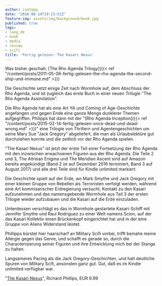```yaml
---
author: isotopp
date: "2016-08-14T19:23:51Z"
feature-img: assets/img/background/book.jpg
published: true
tags:
- lang_de
- book
- media
- review
- scifi
title: 'Fertig gelesen: The Kasari Nexus'
---
```

Was bisher geschah: [The Rho Agenda Trilogy]({{< ref "/content/posts/2011-05-08-fertig-gelesen-the-rho-agenda-the-second-ship-und-immune.md" >}})

Die Geschichte setzt einige Zeit nach Wormhole auf, dem Abschluss der Rho Agenda, und ist zugleich das erste Buch in einer neuen Trilogie "The Rho Agenda Assimilation".

Die Rho Agenda hat als eine Art YA und Coming of Age-Geschichte angefangen und gegen Ende eine ganze Menge dunklerer Themen aufgegriffen. Philipps hat dann mit der "[Rho Agenda Inception]({{< ref "/content/posts/2015-02-14-fertig-gelesen-once-dead-und-dead-wrong.md" >}})" eine Trilogie von Thrillern und Agentengeschichten um seine Mary Sue "Jack Gregory" abgeliefert, die man als Urlaubslektüre gut durchziehen konnte und die zeitlich vor der Rho Agenda spielen.

"The Kasari Nexus" ist jetzt der erste Teil einer Fortsetzung der Rho Agenda mit den inzwischen erwachsenen Figuren aus der Rho Agenda. Die Teile 2 und 3, The Altreian Enigma und The Meridian Ascent sind auf Amazon bereits angekündigt (Band 2 ist auf Dezember 2016 terminiert, Band 3 auf August 2017) und alle drei Teile sind für Kindle unlimited markiert.

Die Geschichte spielt auf der Erde, wo Mark Smythe und Jack Gregory mit einer kleinen Gruppe von Rebellen als Terroristen verfolgt werden, während eine Art kommisarischer Erdregierung versucht, Kontakt zu den Kasari aufzunehmen und das namensgebende Wormhole aus Teil 3 der ersten Trilogie wieder aufzubauen und die Kasari auf die Erde einzuladen.

Unterdessen verschlägt es das in Wormhole gestartete Kasari-Schiff mit Jennifer Smythe und Raul Rodriguez zu einer Welt namens Scion, auf der das Kasari Kollektiv einen Brückenkopf eingerichtet hat und in der eine Gruppe von Aliens Widerstand leistet.

Phillipps bürstet hier haarscharf an Military Scifi vorbei, trifft beinahe meine Allergie gegen das Genre, und schafft es gerade so, durch die Characterisierung seiner Figuren und ihre Entwicklung mich bei der Stange zu halten. 

Langsameres Pacing als die Jack Gregory-Geschichten, und halt deutliche Spuren von Military Scifi, ansonsten ganz gut. Gut, daß es im Kindle unlimited verfügbar war.

"[The Kasari Nexus](https://www.amazon.de/dp/B016A326X4)", Richard Phillips, EUR 9.99
